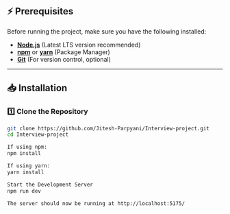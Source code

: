 ## ⚡ Prerequisites

Before running the project, make sure you have the following installed:

- **[Node.js](https://nodejs.org/)** (Latest LTS version recommended)
- **[npm](https://www.npmjs.com/)** or **[yarn](https://yarnpkg.com/)** (Package Manager)
- **[Git](https://git-scm.com/)** (For version control, optional)

---

## 📥 Installation

### 1️⃣ Clone the Repository

```sh
git clone https://github.com/Jitesh-Parpyani/Interview-project.git
cd Interview-project

If using npm:
npm install

If using yarn:
yarn install

Start the Development Server
npm run dev

The server should now be running at http://localhost:5175/
```
